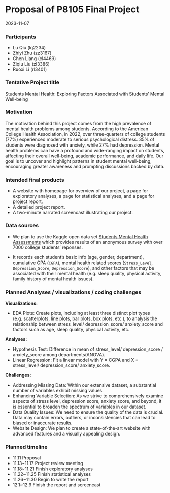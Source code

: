 Proposal of P8105 Final Project
================
2023-11-07

### Participants

- Lu Qiu (lq2234)
- Zhiyi Zhu (zz3167)
- Chen Liang (cl4469)
- Ziqiu Liu (zl3386)
- Ruoxi Li (rl3401)

### Tentative Project title

Students Mental Health: Exploring Factors Associated with Students’
Mental Well-being

### Motivation

The motivation behind this project comes from the high prevalence of
mental health problems among students. According to the American College
Health Association, in 2022, over three-quarters of college students
(77%) experienced moderate to serious psychological distress. 35% of
students were diagnosed with anxiety, while 27% had depression. Mental
health problems can have a profound and wide-ranging impact on students,
affecting their overall well-being, academic performance, and daily
life. Our goal is to uncover and highlight patterns in student mental
well-being, encouraging greater awareness and prompting discussions
backed by data.

### Intended final products

- A website with homepage for overview of our project, a page for
  exploratory analyses, a page for statistical analyses, and a page for
  project report.
- A detailed project report.
- A two-minute narrated screencast illustrating our project.

### Data sources

- We plan to use the Kaggle open data set [Students Mental Health
  Assessments](https://www.kaggle.com/datasets/sonia22222/students-mental-health-assessments/data)
  which provides results of an anonymous survey with over 7000 college
  students’ reponses.

- It records each student’s basic info (age, gender, department),
  cumulative GPA (`CGPA`), mental health related scores (`Stress_Level`,
  `Depression_Score`, `Depression_Score`), and other factors that may be
  associated with their mental health (e.g. sleep quality, physical
  activity, family history of mental health issues).

### Planned Analyses / visualizations / coding challenges

**Visualizations:**

- EDA Plots: Create plots, including at least three distinct plot types
  (e.g. scatterplots, line plots, bar plots, box plots, etc.), to
  analysis the relationship between stress_level/ depression_score/
  anxiety_score and factors such as age, sleep quality, physical
  activity, etc.

**Analyses:**

- Hypothesis Test: Difference in mean of stress_level/ depression_score
  / anxiety_score among departments(ANOVA).
- Linear Regression: Fit a linear model with Y = CGPA and X =
  stress_level/ depression_score/ anxiety_score.

**Challenges:**

- Addressing Missing Data: Within our extensive dataset, a substantial
  number of variables exhibit missing values.
- Enhancing Variable Selection: As we strive to comprehensively examine
  aspects of stress level, depression score, anxiety score, and beyond,
  it is essential to broaden the spectrum of variables in our dataset.
- Data Quality Issues: We need to ensure the quality of the data is
  crucial. Data may contain errors, outliers, or inconsistencies that
  can lead to biased or inaccurate results.
- Website Design: We plan to create a state-of-the-art website with
  advanced features and a visually appealing design.

### Planned timeline

- 11.11 Proposal
- 11.13~11.17 Project review meeting
- 11.18~11.21 Finish exploratory analyses
- 11.22~11.25 Finish statistical analyses
- 11.26~11.30 Begin to write the report
- 12.1~12.9 Finish the report and screencast
